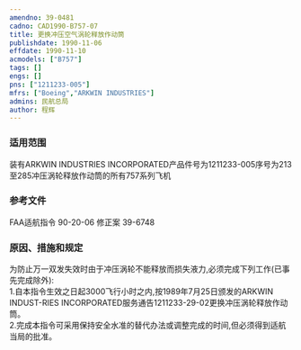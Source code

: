 ```yaml
---
amendno: 39-0481  
cadno: CAD1990-B757-07  
title: 更换冲压空气涡轮释放作动筒  
publishdate: 1990-11-06  
effdate: 1990-11-10  
acmodels: ["B757"]  
tags: []  
engs: []  
pns: ["1211233-005"]  
mfrs: ["Boeing","ARKWIN INDUSTRIES"]  
admins: 民航总局  
author: 程辉  
---
```

  
### 适用范围  
装有ARKWIN INDUSTRIES INCORPORATED产品件号为1211233-005序号为213至285冲压涡轮释放作动筒的所有757系列飞机  
  
<!--more-->  
### 参考文件    
FAA适航指令 90-20-06 修正案 39-6748  
  
### 原因、措施和规定   
  为防止万一双发失效时由于冲压涡轮不能释放而损失液力,必须完成下列工作(已事先完成除外):  
    1.自本指令生效之日起3000飞行小时之内,按1989年7月25日颁发的ARKWIN INDUST-RIES INCORPORATED服务通告1211233-29-02更换冲压涡轮释放作动筒。  
    2.完成本指令可采用保持安全水准的替代办法或调整完成的时间,但必须得到适航当局的批准。  
  
